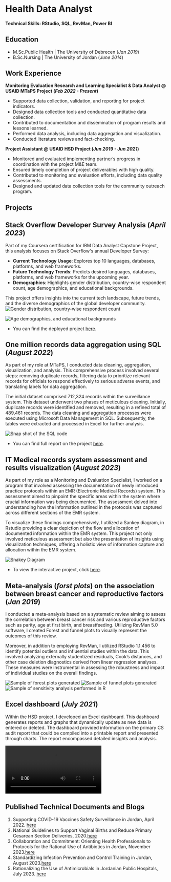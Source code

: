 # Health Data Analyst

#### Technical Skills: RStudio, SQL, RevMan, Power BI 

## Education
- M.Sc.Public Health | The University of Debrecen (_Jan 2019_)
- B.Sc.Nursing | The University of Jordan (_June 2014_)

## Work Experience
**Monitoring Evaluation Research and Learning Specialist & Data Analyst @ USAID MTaPS Project (_Feb 2022 - Present_)**
- Supported data collection, validation, and reporting for project indicators.
-	Designed data collection tools and conducted quantitative data collection.
-	Contributed to documentation and dissemination of program results and lessons learned.
-	Performed data analysis, including data aggregation and visualization.
-	Conducted literature reviews and fact-checking.

**Project Assistant @ USAID HSD Project (_Jun 2019 - Jun 2021_)**
- Monitored and evaluated implementing partner’s progress in coordination with the project M&E team.
-	Ensured timely completion of project deliverables with high quality.
-	Contributed to monitoring and evaluation efforts, including data quality assessments.
-	Designed and updated data collection tools for the community outreach program.

## Projects
## Stack Overflow Developer Survey Analysis (_April 2023_)

Part of my Coursera certification for IBM Data Analyst Capstone Project, this analysis focuses on Stack Overflow's annual Developer Survey:

- **Current Technology Usage**: Explores top 10 languages, databases, platforms, and web frameworks.
- **Future Technology Trends**: Predicts desired languages, databases, platforms, and web frameworks for the upcoming year.
- **Demographics**: Highlights gender distribution, country-wise respondent count, age demographics, and educational backgrounds.

This project offers insights into the current tech landscape, future trends, and the diverse demographics of the global developer community.
![Gender distribution, country-wise respondent count](https://basmaqenab.github.io/pic2.png) 

![Age demographics, and educational backgrounds](https://basmaqenab.github.io/pic1.png) 

- You can find the deployed project [here](https://dataplatform.cloud.ibm.com/dashboards/5499789d-f1a2-46b3-a70f-e18663429467/view/433edb7f30952dee5ef0bde407907907293f7154b6bbd15085d67b495e687597a86945c3c82a4c0cd2400136f7eb105f9c).


## One million records data aggregation using SQL (_August 2022_)   
As part of my role at MTaPS, I conducted data cleaning, aggregation, visualization, and analysis. This comprehensive process involved several steps: removing duplicate records, filtering data to prioritize relevant records for officials to respond effectively to serious adverse events, and translating labels for data aggregation.

The initial dataset comprised 712,324 records within the surveillance system. This dataset underwent two phases of meticulous cleaning. Initially, duplicate records were identified and removed, resulting in a refined total of 489,461 records. The data cleaning and aggregation processes were executed using Microsoft Data Management in SQL. Subsequently, the tables were extracted and processed in Excel for further analysis.

![Snap shot of the SQL code](https://basmaqenab.github.io/pic3.png) 
- You can find full report on the project [here](https://pdf.usaid.gov/pdf_docs/PA00ZVRM.pdf ).

## IT Medical records system assessment and results visualization (_August 2023_)   

As part of my role as a Monitoring and Evaluation Specialist, I worked on a program that involved assessing the documentation of newly introduced practice protocols within an EMR (Electronic Medical Records) system. This assessment aimed to pinpoint the specific areas within the system where crucial information was being documented.
The assessment delved into understanding how the information outlined in the protocols was captured across different sections of the EMR system. 

To visualize these findings comprehensively, I utilized a Sankey diagram, in Rstudio providing a clear depiction of the flow and allocation of documented information within the EMR system. This project not only involved meticulous assessment but also the presentation of insights using visualization techniques, offering a holistic view of information capture and allocation within the EMR system.

![Snakey Diagram](https://basmaqenab.github.io/snakey%20diag.png)

- To view the interactive project, click [here](https://drive.google.com/file/d/16UQxvIlJBfhHkap2v_E6LX0bZcYBcr4f/view?usp=drive_link).

## Meta-analysis (_forst plots_) on the association between breast cancer and reproductive factors (_Jan 2019_)   

I conducted a meta-analysis based on a systematic review aiming to assess the correlation between breast cancer risk and various reproductive factors such as parity, age at first birth, and breastfeeding. Utilizing RevMan 5.0 software, I created Forest and funnel plots to visually represent the outcomes of this review.

Moreover, in addition to employing RevMan, I utilized RStudio 1.1.456 to identify potential outliers and influential studies within the data. This involved analyzing externally studentized residuals, Cook’s distances, and other case deletion diagnostics derived from linear regression analyses. These measures were instrumental in assessing the robustness and impact of individual studies on the overall findings.

![Sample of forest plots generated](https://basmaqenab.github.io/pic4.png) 
![Sample of funnel plots generated](https://basmaqenab.github.io/pic5.png) 
![Sample of sensitivity analysis performed in R](https://basmaqenab.github.io/p66.png) 
  
## Excel dashboard (_July 2021_)   
Within the HSD project, I developed an Excel dashboard. This dashboard generates reports and graphs that dynamically update as new data is entered or deleted. The dashboard provided information on the primary CS audit report that could be compiled into a printable report and presented through charts. The report encompassed detailed insights and analysis.

<video src="https://basmaqenab.github.io/R1.mp4" controls="controls" style="max-width: 730px;"> </video>


## Published Technical Documents and Blogs
1. Supporting COVID-19 Vaccines Safety Surveillance in Jordan, April 2022. [here](https://pdf.usaid.gov/pdf_docs/PA00ZVRM.pdf)
2. National Guidelines to Support Vaginal Births and Reduce Primary Cesarean Section Deliveries, 2020.[here](https://www.moh.gov.jo/EBV4.0/Root_Storage/AR/EB_Info_Page/1%D8%A7%D9%84%D8%B9%D9%85%D9%84%D9%8A%D8%A7%D8%AA_%D8%A7%D9%84%D9%82%D9%8A%D8%B5%D8%B1%D9%8A%D8%A9.pdf)
3. Collaboration and Commitment: Orienting Health Professionals to Protocols for the Rational Use of Antibiotics in Jordan, November 2023.[here](https://www.mtapsprogram.org/news-blog/collaboration-and-commitment-orienting-health-professionals-to-protocols-for-the-rational-use-of-antibiotics-in-jordan/)
4. Standardizing Infection Prevention and Control Training in Jordan, August 2023.[here](https://www.mtapsprogram.org/news-blog/standardizing-infection-prevention-and-control-training-in-jordan/)
5. Rationalizing the Use of Antimicrobials in Jordanian Public Hospitals, July 2023. [here](https://www.mtapsprogram.org/news-blog/rationalizing-the-use-of-antimicrobials-in-jordanian-ministry-of-health-hospitals/)

